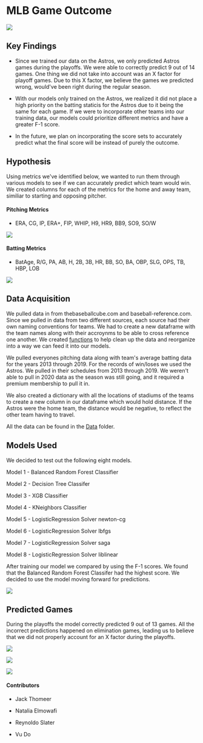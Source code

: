 # MLB Game Outcome

![](Pictures/baseball_stadium.jpg)

## Key Findings

- Since we trained our data on the Astros, we only predicted Astros games during the playoffs. We were able to correctly predict 9 out of 14 games. One thing we did not take into account was an X factor for playoff games. Due to this X factor, we believe the games we predicted wrong, would've been right during the regular season. 

- With our models only trained on the Astros, we realized it did not place a high priority on the batting staticis for the Astros due to it being the same for each game. If we were to incorporate other teams into our training data, our models could prioritize different metrics and have a greater F-1 score.

- In the future, we plan on incorporating the score sets to accurately predict what the final score will be instead of purely the outcome. 

## Hypothesis 

Using metrics we've identified below, we wanted to run them through various models to see if we can accurately predict which team would win. We created columns for each of the metrics for the home and away team, similiar to starting and opposing pitcher.

#### Pitching Metrics

- ERA, CG, IP, ERA+, FIP, WHIP, H9, HR9, BB9, SO9, SO/W

![](Pictures/pitching_df.png)

#### Batting Metrics

- BatAge, R/G, PA, AB, H, 2B, 3B, HR, BB, SO, BA, OBP, SLG, OPS, TB, HBP, LOB

![](Pictures/batting_df.png)

## Data Acquisition

We pulled data in from thebaseballcube.com and baseball-reference.com. Since we pulled in data from two different sources, each source had their own naming conventions for teams. We had to create a new dataframe with the team names along with their accroynms to be able to cross reference one another. We created [functions](Code/functions.py) to help clean up the data and reorganize into a way we can feed it into our models.

We pulled everyones pitching data along with team's average batting data for the years 2013 through 2019. For the records of win/loses we used the Astros. We pulled in their schedules from 2013 through 2019. We weren't able to pull in 2020 data as the season was still going, and it required a premium membership to pull it in. 

We also created a dictionary with all the locations of stadiums of the teams to create a new column in our dataframe which would hold distance. If the Astros were the home team, the distance would be negative, to reflect the other team having to travel. 

All the data can be found in the [Data](Data) folder.

## Models Used

We decided to test out the following eight models. 

Model 1 - Balanced Random Forest Classifier 

Model 2 - Decision Tree Classifer

Model 3 - XGB Classifier

Model 4 - KNeighbors Classifier

Model 5 - LogisticRegression Solver newton-cg

Model 6 - LogisticRegression Solver lbfgs

Model 7 - LogisticRegression Solver saga

Model 8 - LogisticRegression Solver liblinear

After training our model we compared by using the F-1 scores. We found that the Balanced Random Forest Classifer had the highest score. We decided to use the model moving forward for predictions.

![](Pictures/f1_scores.png)


## Predicted Games

During the playoffs the model correctly predicted 9 out of 13 games. All the incorrect predictions happened on elimination games, leading us to believe that we did not properly account for an X factor during the playoffs. 

![](Pictures/Astros_Prediction.png)

![](Pictures/Astros_Prediction_2.png)

![](Pictures/trophy.jpg)

#### Contributors 

- Jack Thomeer

- Natalia Elmowafi

- Reynoldo Slater

- Vu Do
